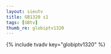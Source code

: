 ```yaml
--- 
layout: sieutv
title: GB1320 s1
tags: [GBtv]
thumb_re: globiptv1320
---
```

{% include tvadv key="globiptv1320" %} 
